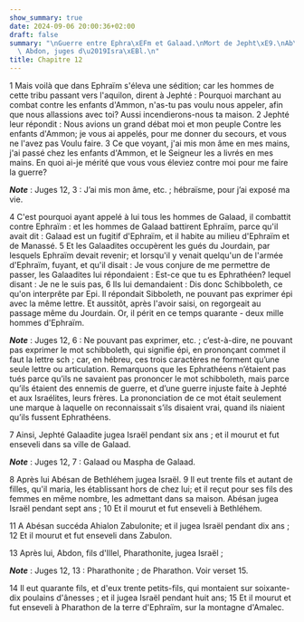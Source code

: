 ```yaml
---
show_summary: true
date: 2024-09-06 20:00:36+02:00
draft: false
summary: "\nGuerre entre Ephra\xEFm et Galaad.\nMort de Jepht\xE9.\nAb\xE9san, Ahialon,\
  \ Abdon, juges d\u2019Isra\xEBl.\n"
title: Chapitre 12
---
```





1 Mais voilà que dans Ephraïm s'éleva une sédition; car les hommes de cette tribu passant vers l'aquilon, dirent à Jephté : Pourquoi marchant au combat contre les enfants d'Ammon, n'as-tu pas voulu nous appeler, afin que nous allassions avec toi? Aussi incendierons-nous ta maison. 2 Jephté leur répondit : Nous avions un grand débat moi et mon peuple Contre les enfants d'Ammon; je vous ai appelés, pour me donner du secours, et vous ne l'avez pas Voulu faire. 3 Ce que voyant, j'ai mis mon âme en mes mains, j'ai passé chez les enfants d'Ammon, et le Seigneur les a livrés en mes mains. En quoi ai-je mérité que vous vous éleviez contre moi pour me faire la guerre?

***Note*** :  Juges 12, 3 : J’ai mis mon âme, etc. ; hébraïsme, pour j’ai exposé ma vie.


4 C'est pourquoi ayant appelé à lui tous les hommes de Galaad, il combattit contre Ephraïm : et les hommes de Galaad battirent Ephraïm, parce qu'il avait dit : Galaad est un fugitif d'Ephraïm, et il habite au milieu d'Ephraïm et de Manassé. 5 Et les Galaadites occupèrent les gués du Jourdain, par lesquels Ephraïm devait revenir; et lorsqu'il y venait quelqu'un de l'armée d'Ephraïm, fuyant, et qu'il disait : Je vous conjure de me permettre de passer, les Galaadites lui répondaient : Est-ce que tu es Ephrathéen? lequel disant : Je ne le suis pas, 6 Ils lui demandaient : Dis donc Schibboleth, ce qu'on interprête par Epi. Il répondait Sibboleth, ne pouvant pas exprimer épi avec la même lettre. Et aussitôt, après l'avoir saisi, on regorgeait au passage même du Jourdain. Or, il périt en ce temps quarante - deux mille hommes d'Ephraïm.

***Note*** :  Juges 12, 6 : Ne pouvant pas exprimer, etc. ; c’est-à-dire, ne pouvant pas exprimer le mot schibboleth, qui signifie épi, en prononçant commet il faut la lettre sch ; car, en hébreu, ces trois caractères ne forment qu’une seule lettre ou articulation. Remarquons que les Ephrathéens n’étaient pas tués parce qu’ils ne savaient pas prononcer le mot schibboleth, mais parce qu’ils étaient des ennemis de guerre, et d’une guerre injuste faite à Jephté et aux Israélites, leurs frères. La prononciation de ce mot était seulement une marque à laquelle on reconnaissait s’ils disaient vrai, quand ils niaient qu’ils fussent Ephrathéens.


7 Ainsi, Jephté Galaadite jugea Israël pendant six ans ; et il mourut et fut enseveli dans sa ville de Galaad.

***Note*** :  Juges 12, 7 : Galaad ou Maspha de Galaad.


8 Après lui Abésan de Bethléhem jugea Israël. 9 Il eut trente fils et autant de filles, qu'il maria, les établissant hors de chez lui; et il reçut pour ses fils des femmes en même nombre, les admettant dans sa maison. Abésan jugea Israël pendant sept ans ; 10 Et il mourut et fut enseveli à Bethléhem.


11 A Abésan succéda Ahialon Zabulonite; et il jugea Israël pendant dix ans ; 12 Et il mourut et fut enseveli dans Zabulon.


13 Après lui, Abdon, fils d'Illel, Pharathonite, jugea Israël ;

***Note*** :  Juges 12, 13 : Pharathonite ; de Pharathon. Voir verset 15.

14 Il eut quarante fils, et d'eux trente petits-fils, qui montaient sur soixante-dix poulains d'ânesses ; et il jugea Israël pendant huit ans; 15 Et il mourut et fut enseveli à Pharathon de la terre d'Ephraïm, sur la montagne d'Amalec.

